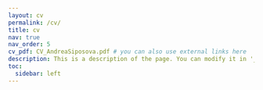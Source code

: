 ```yaml
---
layout: cv
permalink: /cv/
title: cv
nav: true
nav_order: 5
cv_pdf: CV_AndreaSiposova.pdf # you can also use external links here
description: This is a description of the page. You can modify it in '_pages/cv.md'. You can also change or remove the top pdf download button.
toc:
  sidebar: left
---
```

